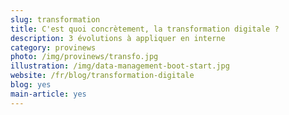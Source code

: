 ```yaml
---
slug: transformation
title: C'est quoi concrètement, la transformation digitale ?
description: 3 évolutions à appliquer en interne
category: provinews
photo: /img/provinews/transfo.jpg
illustration: /img/data-management-boot-start.jpg
website: /fr/blog/transformation-digitale
blog: yes
main-article: yes
---
```

